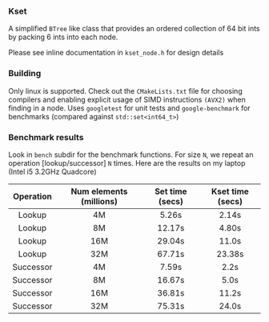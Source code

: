 ### Kset

A simplified `BTree` like class that provides an ordered collection of 64 bit ints by packing 6 ints into each node.

Please see inline documentation in `kset_node.h` for design details

### Building

Only linux is supported. Check out the `CMakeLists.txt` file for choosing compilers and enabling explicit usage of SIMD instructions `(AVX2)` when finding in a node. Uses `googletest` for unit tests and `google-benchmark` for benchmarks (compared against `std::set<int64_t>`)

### Benchmark results

Look in `bench` subdir for the benchmark functions. For size `N`, we repeat an operation [lookup/successor] `N` times.
Here are the results on my laptop (Intel i5 3.2GHz Quadcore)

| Operation | Num elements (millions) | Set time (secs)| Kset time (secs)|
|:---------:|:-----------------------:|:--------------:|:---------------:|
| Lookup    | 4M                      |  5.26s         | 2.14s           |
| Lookup    | 8M                      |  12.17s        | 4.80s           |
| Lookup    | 16M                     |  29.04s        | 11.0s           |
| Lookup    | 32M                     |  67.71s        | 23.38s          |
| Successor | 4M                      |  7.59s         | 2.2s            |
| Successor | 8M                      |  16.67s        | 5.0s            |
| Successor | 16M                     |  36.81s        | 11.2s           |
| Successor | 32M                     |  75.31s        | 24.0s           |


